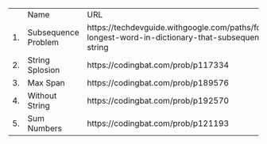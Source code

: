 <table>
<th>
<td> Name </td>
<td> URL </td>
</th>
<tr>
<td>1.</td><td>Subsequence Problem</td><td>https://techdevguide.withgoogle.com/paths/foundational/find-longest-word-in-dictionary-that-subsequence-of-given-string</td>
</tr>
<tr>
<td>2.</td><td>String Splosion</td><td>https://codingbat.com/prob/p117334</td>
</tr>
<tr>
<td>3.</td><td>Max Span</td><td>https://codingbat.com/prob/p189576</td>
</tr>
<tr>
<td>4.</td><td>Without String</td><td>https://codingbat.com/prob/p192570</td>
</tr>
<tr>
<td>5.</td><td>Sum Numbers</td><td>https://codingbat.com/prob/p121193</td>
</tr>
</table>
